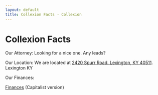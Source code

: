 ```yaml
---
layout: default
title: Collexion Facts - Collexion
---
```


# Collexion Facts

Our Attorney:
Looking for a nice one. Any leads?

Our Location:
We are located at 
[2420 Spurr Road. Lexington, KY 40511](https://www.google.com/maps/preview#!q=2420+Spurr+Road+%E2%80%A2+Lexington%2C+KY+40511&data=!4m14!2m13!1m12!1s0x884244021c0ffdff%3A0x4a5f8033fae045!3m7!1m2!2d-84.471565!3d38.02833!3m2!1i1920!2i1018!4f13.1!4m2!3d38.103885!4d-84.517196).
Lexington KY

Our Finances:

[Finances](-finances.html) (Capitalist version)
